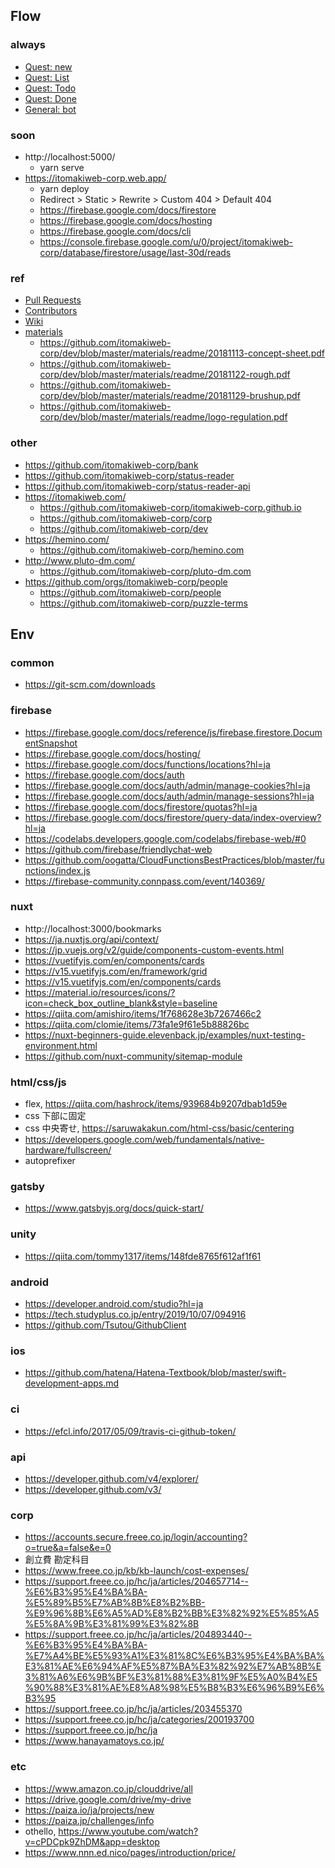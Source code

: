 ## Flow

### always

- [Quest: new](https://itomakiweb.com/next/newQuest)
- [Quest: List](https://github.com/hidecharo/next/projects/1)
- [Quest: Todo](https://github.com/hidecharo/next/milestones)
- [Quest: Done](https://github.com/hidecharo/next/milestones?state=closed)
- [General: bot](https://drive.google.com/open?id=1L7opt_yhLk9868mDa7923EuLmFjPkRY4YRsqUhKSQ71B2-hSJG0QaDLn)

### soon

- http://localhost:5000/
    - yarn serve
- https://itomakiweb-corp.web.app/
    - yarn deploy
    - Redirect > Static > Rewrite > Custom 404 > Default 404
    - https://firebase.google.com/docs/firestore
    - https://firebase.google.com/docs/hosting
    - https://firebase.google.com/docs/cli
    - https://console.firebase.google.com/u/0/project/itomakiweb-corp/database/firestore/usage/last-30d/reads

### ref

- [Pull Requests](https://github.com/hidecharo/next/pulls)
- [Contributors](https://github.com/hidecharo/next/graphs/contributors)
- [Wiki](https://github.com/hidecharo/next/wiki)
- [materials](https://github.com/itomakiweb-corp/dev/tree/master/materials)
    - https://github.com/itomakiweb-corp/dev/blob/master/materials/readme/20181113-concept-sheet.pdf
    - https://github.com/itomakiweb-corp/dev/blob/master/materials/readme/20181122-rough.pdf
    - https://github.com/itomakiweb-corp/dev/blob/master/materials/readme/20181129-brushup.pdf
    - https://github.com/itomakiweb-corp/dev/blob/master/materials/readme/logo-regulation.pdf

### other

- https://github.com/itomakiweb-corp/bank
- https://github.com/itomakiweb-corp/status-reader
- https://github.com/itomakiweb-corp/status-reader-api
- https://itomakiweb.com/
    - https://github.com/itomakiweb-corp/itomakiweb-corp.github.io
    - https://github.com/itomakiweb-corp/corp
    - https://github.com/itomakiweb-corp/dev
- https://hemino.com/
    - https://github.com/itomakiweb-corp/hemino.com
- http://www.pluto-dm.com/
    - https://github.com/itomakiweb-corp/pluto-dm.com
- https://github.com/orgs/itomakiweb-corp/people
    - https://github.com/itomakiweb-corp/people
    - https://github.com/itomakiweb-corp/puzzle-terms

## Env

### common

- https://git-scm.com/downloads

### firebase

- https://firebase.google.com/docs/reference/js/firebase.firestore.DocumentSnapshot
- https://firebase.google.com/docs/hosting/
- https://firebase.google.com/docs/functions/locations?hl=ja
- https://firebase.google.com/docs/auth
- https://firebase.google.com/docs/auth/admin/manage-cookies?hl=ja
- https://firebase.google.com/docs/auth/admin/manage-sessions?hl=ja
- https://firebase.google.com/docs/firestore/quotas?hl=ja
- https://firebase.google.com/docs/firestore/query-data/index-overview?hl=ja
- https://codelabs.developers.google.com/codelabs/firebase-web/#0
- https://github.com/firebase/friendlychat-web
- https://github.com/oogatta/CloudFunctionsBestPractices/blob/master/functions/index.js
- https://firebase-community.connpass.com/event/140369/

### nuxt

- http://localhost:3000/bookmarks
- https://ja.nuxtjs.org/api/context/
- https://jp.vuejs.org/v2/guide/components-custom-events.html
- https://vuetifyjs.com/en/components/cards
- https://v15.vuetifyjs.com/en/framework/grid
- https://v15.vuetifyjs.com/en/components/cards
- https://material.io/resources/icons/?icon=check_box_outline_blank&style=baseline
- https://qiita.com/amishiro/items/1f768628e3b7267466c2
- https://qiita.com/clomie/items/73fa1e9f61e5b88826bc
- https://nuxt-beginners-guide.elevenback.jp/examples/nuxt-testing-environment.html
- https://github.com/nuxt-community/sitemap-module

### html/css/js

- flex, https://qiita.com/hashrock/items/939684b9207dbab1d59e
- css 下部に固定
- css 中央寄せ, https://saruwakakun.com/html-css/basic/centering
- https://developers.google.com/web/fundamentals/native-hardware/fullscreen/
- autoprefixer

### gatsby

- https://www.gatsbyjs.org/docs/quick-start/

### unity

- https://qiita.com/tommy1317/items/148fde8765f612af1f61

### android

- https://developer.android.com/studio?hl=ja
- https://tech.studyplus.co.jp/entry/2019/10/07/094916
- https://github.com/Tsutou/GithubClient

### ios

- https://github.com/hatena/Hatena-Textbook/blob/master/swift-development-apps.md

### ci

- https://efcl.info/2017/05/09/travis-ci-github-token/

### api

- https://developer.github.com/v4/explorer/
- https://developer.github.com/v3/

### corp

- https://accounts.secure.freee.co.jp/login/accounting?o=true&a=false&e=0
- 創立費 勘定科目
- https://www.freee.co.jp/kb/kb-launch/cost-expenses/
- https://support.freee.co.jp/hc/ja/articles/204657714--%E6%B3%95%E4%BA%BA-%E5%89%B5%E7%AB%8B%E8%B2%BB-%E9%96%8B%E6%A5%AD%E8%B2%BB%E3%82%92%E5%85%A5%E5%8A%9B%E3%81%99%E3%82%8B
- https://support.freee.co.jp/hc/ja/articles/204893440--%E6%B3%95%E4%BA%BA-%E7%A4%BE%E5%93%A1%E3%81%8C%E6%B3%95%E4%BA%BA%E3%81%AE%E6%94%AF%E5%87%BA%E3%82%92%E7%AB%8B%E3%81%A6%E6%9B%BF%E3%81%88%E3%81%9F%E5%A0%B4%E5%90%88%E3%81%AE%E8%A8%98%E5%B8%B3%E6%96%B9%E6%B3%95
- https://support.freee.co.jp/hc/ja/articles/203455370
- https://support.freee.co.jp/hc/ja/categories/200193700
- https://support.freee.co.jp/hc/ja
- https://www.hanayamatoys.co.jp/

### etc

- https://www.amazon.co.jp/clouddrive/all
- https://drive.google.com/drive/my-drive
- https://paiza.io/ja/projects/new
- https://paiza.jp/challenges/info
- othello, https://www.youtube.com/watch?v=cPDCpk9ZhDM&app=desktop
- https://www.nnn.ed.nico/pages/introduction/price/
